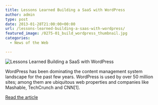 ```yaml
---
title: Lessons Learned Building a SaaS with WordPress
author: admin
type: post
date: 2013-01-28T21:00:00+00:00
url: /lessons-learned-building-a-saas-with-wordpress/
featured_image: /0275-01_build_wordpress_thumbnail.jpg
categories:
  - News of the Web

---
```

<img src="https://i0.wp.com/cdn.sixrevisions.com/0275-01_build_wordpress_thumbnail.jpg?w=700" alt="Lessons Learned Building a SaaS with WordPress" data-recalc-dims="1" />

WordPress has been dominating the content management system landscape for the past few years. WordPress is used by over 50 million sites; among them are ubiquitous web properties and companies like Mashable, TechCrunch and CNN[1].

<a href="http://sixrevisions.com/wordpress/saas-wordpress/" title="Lessons Learned Building a SaaS with WordPress" target="_blank">Read the article</a>